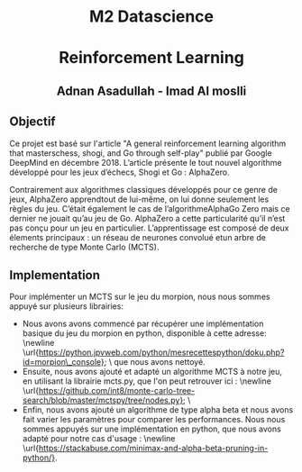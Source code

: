 
# 
# <center> M2 Datascience </center> 
# <center> Reinforcement Learning
 </center> 

## <center> Adnan Asadullah - Imad Al moslli </center> 

## Objectif 
Ce projet est basé sur l'article "A general reinforcement learning algorithm that masterschess, shogi, and Go through self-play" publié par Google DeepMind en décembre 2018.
 L’article présente le tout nouvel algorithme développé pour les jeux d’échecs, Shogi et Go : AlphaZero.

Contrairement aux algorithmes classiques développés pour ce genre de jeux, AlphaZero apprendtout de lui-même, on lui donne seulement les règles du jeu. 
C’était également le cas de l’algorithmeAlphaGo Zero mais ce dernier ne jouait qu’au jeu de Go. AlphaZero a cette particularité qu’il n’est pas conçu pour un jeu en particulier.
L’apprentissage est composé de deux élements principaux : un réseau de neurones convolué etun arbre de recherche de type Monte Carlo (MCTS).




## Implementation 
Pour implémenter un MCTS sur le jeu du morpion, nous nous sommes appuyé sur plusieurs librairies:
- Nous avons avons commencé par récupérer une implémentation basique du jeu du morpion en python, disponible à cette adresse: \newline \url{https://python.jpvweb.com/python/mesrecettespython/doku.php?id=morpion\_console}; \\ que nous avons nettoyé.
- Ensuite, nous avons ajouté et adapté un algorithme MCTS à notre jeu, en utilisant la librairie mcts.py, que l'on peut retrouver ici : \newline \url{https://github.com/int8/monte-carlo-tree-search/blob/master/mctspy/tree/nodes.py}; \\
- Enfin, nous avons ajouté un algorithme de type alpha beta et nous avons fait varier les paramètres pour comparer les performances. Nous nous sommes appuyés sur une implémentation en python, que nous avons adapté pour notre cas d'usage : \newline \url{https://stackabuse.com/minimax-and-alpha-beta-pruning-in-python/}.
